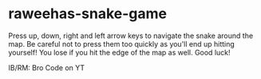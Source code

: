 # raweehas-snake-game
Press up, down, right and left arrow keys to navigate the snake around the map. 
Be careful not to press them too quickly as you'll end up hitting yourself! 
You lose if you hit the edge of the map as well. Good luck!

IB/RM: Bro Code on YT
